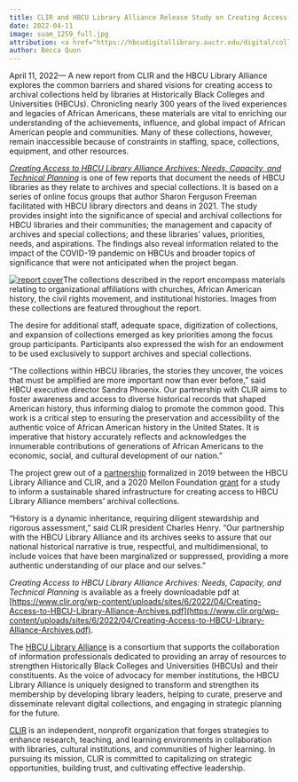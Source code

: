 ```yaml
---
title: CLIR and HBCU Library Alliance Release Study on Creating Access to HBCU Library Alliance Archives
date: 2022-04-11
image: suam_1259_full.jpg
attribution: <a href="https://hbcudigitallibrary.auctr.edu/digital/collection/suam/id/1259/rec/1"><em>Interior Domestic Art Department</em></a>, Unknown Photographer, 1886, Copy print made from glass plate negative. Courtesy of Southern University and A&amp;M College-Archives Department-John B. Cade Library.
author: Becca Quon
---
```


April 11, 2022— A new report from CLIR and the HBCU Library Alliance explores the common barriers and shared visions for creating access to archival collections held by libraries at Historically Black Colleges and Universities (HBCUs). Chronicling nearly 300 years of the lived experiences and legacies of African Americans, these materials are vital to enriching our understanding of the achievements, influence, and global impact of African American people and communities. Many of these collections, however, remain inaccessible because of constraints in staffing, space, collections, equipment, and other resources.

[_Creating Access to HBCU Library Alliance Archives: Needs, Capacity, and Technical Planning_](https://www.clir.org/pubs/reports/creating-access-to-hbcu-library-alliance-archives-needs-capacity-and-technical-planning/) is one of few reports that document the needs of HBCU libraries as they relate to archives and special collections. It is based on a series of online focus groups that author Sharon Ferguson Freeman facilitated with HBCU library directors and deans in 2021. The study provides insight into the significance of special and archival collections for HBCU librar­ies and their communities; the management and capacity of archives and special collections; and these libraries’ values, priorities, needs, and aspirations. The findings also reveal information related to the impact of the COVID-19 pandemic on HBCUs and broader topics of significance that were not anticipated when the project began. 

[![report cover](https://www.clir.org/wp-content/uploads/sites/6/2022/04/Pub-180-cover-235x300.png)](https://www.clir.org/wp-content/uploads/sites/6/2022/04/Pub-180-cover.png)The collections described in the report encompass materials relating to organizational affiliations with churches, African American history, the civil rights movement, and institutional histories. Images from these collections are featured throughout the report. 

The desire for additional staff, adequate space, digitization of collections, and expansion of collections emerged as key priorities among the focus group participants. Participants also expressed the wish for an endowment to be used exclusively to support archives and special collections. 

“The collections within HBCU libraries, the stories they uncover, the voices that must be amplified are more important now than ever before,” said HBCU executive director Sandra Phoenix. Our partnership with CLIR aims to foster awareness and access to diverse historical records that shaped American history, thus informing dialog to promote the common good. This work is a critical step to ensuring the preservation and accessibility of the authentic voice of African American history in the United States. It is imperative that history accurately reflects and acknowledges the innumerable contributions of generations of African Americans to the economic, social, and cultural development of our nation.” 

The project grew out of a [partnership](https://www.clir.org/2019/07/clir-and-hbcu-library-alliance-form-national-partnership/) formalized in 2019 between the HBCU Library Alliance and CLIR, and a 2020 Mellon Foundation [grant](https://www.clir.org/2020/11/hbcu-library-alliance-and-clir-receive-grant/) for a study to inform a sustainable shared infrastructure for creating access to HBCU Library Alliance members’ archival collections.

“History is a dynamic inheritance, requiring diligent stewardship and rigorous assessment,” said CLIR president Charles Henry. “Our partnership with the HBCU Library Alliance and its archives seeks to assure that our national historical narrative is true, respectful, and multidimensional, to include voices that have been marginalized or suppressed, providing a more authentic understanding of our place and our selves.”

_Creating Access to HBCU Library Alliance Archives: Needs, Capacity, and Technical Planning_ is available as a freely downloadable pdf at [https://www.clir.org/wp-content/uploads/sites/6/2022/04/Creating-Access-to-HBCU-Library-Alliance-Archives.pdf](https://www.clir.org/wp-content/uploads/sites/6/2022/04/Creating-Access-to-HBCU-Library-Alliance-Archives.pdf).

The [HBCU Library Alliance](http://hbculibraries.org/) is a consortium that supports the collaboration of information professionals dedicated to providing an array of resources to strengthen Historically Black Colleges and Universities (HBCUs) and their constituents. As the voice of advocacy for member institutions, the HBCU Library Alliance is uniquely designed to transform and strengthen its membership by developing library leaders, helping to curate, preserve and disseminate relevant digital collections, and engaging in strategic planning for the future.

[CLIR](https://www.clir.org/) is an independent, nonprofit organization that forges strategies to enhance research, teaching, and learning environments in collaboration with libraries, cultural institutions, and communities of higher learning. In pursuing its mission, CLIR is committed to capitalizing on strategic opportunities, building trust, and cultivating effective leadership.